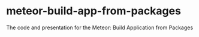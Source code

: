 # meteor-build-app-from-packages
The code and presentation for the Meteor: Build Application from Packages 
